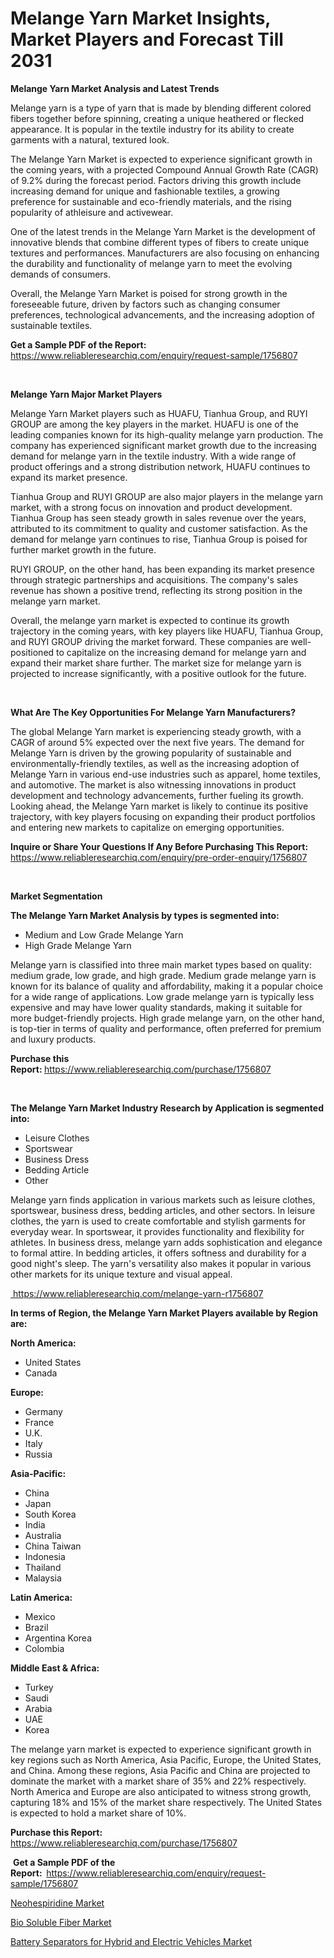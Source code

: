 <p><h1>Melange Yarn Market Insights, Market Players and Forecast Till 2031</h1></p><p><strong>Melange Yarn Market Analysis and Latest Trends</strong></p>
<p><p>Melange yarn is a type of yarn that is made by blending different colored fibers together before spinning, creating a unique heathered or flecked appearance. It is popular in the textile industry for its ability to create garments with a natural, textured look.</p><p>The Melange Yarn Market is expected to experience significant growth in the coming years, with a projected Compound Annual Growth Rate (CAGR) of 9.2% during the forecast period. Factors driving this growth include increasing demand for unique and fashionable textiles, a growing preference for sustainable and eco-friendly materials, and the rising popularity of athleisure and activewear.</p><p>One of the latest trends in the Melange Yarn Market is the development of innovative blends that combine different types of fibers to create unique textures and performances. Manufacturers are also focusing on enhancing the durability and functionality of melange yarn to meet the evolving demands of consumers.</p><p>Overall, the Melange Yarn Market is poised for strong growth in the foreseeable future, driven by factors such as changing consumer preferences, technological advancements, and the increasing adoption of sustainable textiles.</p></p>
<p><strong>Get a Sample PDF of the Report:&nbsp;</strong> <a href="https://www.reliableresearchiq.com/enquiry/request-sample/1756807">https://www.reliableresearchiq.com/enquiry/request-sample/1756807</a></p>
<p>&nbsp;</p>
<p><strong>Melange Yarn Major Market Players</strong></p>
<p><p>Melange Yarn Market players such as HUAFU, Tianhua Group, and RUYI GROUP are among the key players in the market. HUAFU is one of the leading companies known for its high-quality melange yarn production. The company has experienced significant market growth due to the increasing demand for melange yarn in the textile industry. With a wide range of product offerings and a strong distribution network, HUAFU continues to expand its market presence. </p><p>Tianhua Group and RUYI GROUP are also major players in the melange yarn market, with a strong focus on innovation and product development. Tianhua Group has seen steady growth in sales revenue over the years, attributed to its commitment to quality and customer satisfaction. As the demand for melange yarn continues to rise, Tianhua Group is poised for further market growth in the future.</p><p>RUYI GROUP, on the other hand, has been expanding its market presence through strategic partnerships and acquisitions. The company's sales revenue has shown a positive trend, reflecting its strong position in the melange yarn market. </p><p>Overall, the melange yarn market is expected to continue its growth trajectory in the coming years, with key players like HUAFU, Tianhua Group, and RUYI GROUP driving the market forward. These companies are well-positioned to capitalize on the increasing demand for melange yarn and expand their market share further. The market size for melange yarn is projected to increase significantly, with a positive outlook for the future.</p></p>
<p>&nbsp;</p>
<p><strong>What Are The Key Opportunities For Melange Yarn Manufacturers?</strong></p>
<p><p>The global Melange Yarn market is experiencing steady growth, with a CAGR of around 5% expected over the next five years. The demand for Melange Yarn is driven by the growing popularity of sustainable and environmentally-friendly textiles, as well as the increasing adoption of Melange Yarn in various end-use industries such as apparel, home textiles, and automotive. The market is also witnessing innovations in product development and technology advancements, further fueling its growth. Looking ahead, the Melange Yarn market is likely to continue its positive trajectory, with key players focusing on expanding their product portfolios and entering new markets to capitalize on emerging opportunities.</p></p>
<p><strong>Inquire or Share Your Questions If Any Before Purchasing This Report:</strong> <a href="https://www.reliableresearchiq.com/enquiry/pre-order-enquiry/1756807">https://www.reliableresearchiq.com/enquiry/pre-order-enquiry/1756807</a></p>
<p>&nbsp;</p>
<p><strong>Market Segmentation</strong></p>
<p><strong>The Melange Yarn Market Analysis by types is segmented into:</strong></p>
<p><ul><li>Medium and Low Grade Melange Yarn</li><li>High Grade Melange Yarn</li></ul></p>
<p><p>Melange yarn is classified into three main market types based on quality: medium grade, low grade, and high grade. Medium grade melange yarn is known for its balance of quality and affordability, making it a popular choice for a wide range of applications. Low grade melange yarn is typically less expensive and may have lower quality standards, making it suitable for more budget-friendly projects. High grade melange yarn, on the other hand, is top-tier in terms of quality and performance, often preferred for premium and luxury products.</p></p>
<p><strong>Purchase this Report:&nbsp;</strong><a href="https://www.reliableresearchiq.com/purchase/1756807">https://www.reliableresearchiq.com/purchase/1756807</a></p>
<p>&nbsp;</p>
<p><strong>The Melange Yarn Market Industry Research by Application is segmented into:</strong></p>
<p><ul><li>Leisure Clothes</li><li>Sportswear</li><li>Business Dress</li><li>Bedding Article</li><li>Other</li></ul></p>
<p><p>Melange yarn finds application in various markets such as leisure clothes, sportswear, business dress, bedding articles, and other sectors. In leisure clothes, the yarn is used to create comfortable and stylish garments for everyday wear. In sportswear, it provides functionality and flexibility for athletes. In business dress, melange yarn adds sophistication and elegance to formal attire. In bedding articles, it offers softness and durability for a good night's sleep. The yarn's versatility also makes it popular in various other markets for its unique texture and visual appeal.</p></p>
<p><a href="https://www.reliableresearchiq.com/melange-yarn-r1756807">&nbsp;https://www.reliableresearchiq.com/melange-yarn-r1756807</a></p>
<p><strong>In terms of Region, the Melange Yarn Market Players available by Region are:</strong></p>
<p>
    <p> <strong> North America: </strong>
        <ul>
            <li>United States</li>
            <li>Canada</li>
        </ul>
        </p> 
    <p> <strong> Europe: </strong>
        <ul>
            <li>Germany</li>
            <li>France</li>
            <li>U.K.</li>
            <li>Italy</li>
            <li>Russia</li>
        </ul>
        </p> 
    <p> <strong> Asia-Pacific: </strong>
        <ul>
            <li>China</li>
            <li>Japan</li>
            <li>South Korea</li>
            <li>India</li>
            <li>Australia</li>
            <li>China Taiwan</li>
            <li>Indonesia</li>
            <li>Thailand</li>
            <li>Malaysia</li>
        </ul>
        </p> 
    <p> <strong> Latin America: </strong>
        <ul>
            <li>Mexico</li>
            <li>Brazil</li>
            <li>Argentina Korea</li>
            <li>Colombia</li>
        </ul>
        </p> 
    <p> <strong> Middle East & Africa: </strong>
        <ul>
            <li>Turkey</li>
            <li>Saudi</li>
            <li>Arabia</li>
            <li>UAE</li>
            <li>Korea</li>
        </ul>
    </p>
    </p>
<p><p>The melange yarn market is expected to experience significant growth in key regions such as North America, Asia Pacific, Europe, the United States, and China. Among these regions, Asia Pacific and China are projected to dominate the market with a market share of 35% and 22% respectively. North America and Europe are also anticipated to witness strong growth, capturing 18% and 15% of the market share respectively. The United States is expected to hold a market share of 10%.</p></p>
<p><strong>Purchase this Report: </strong><a href="https://www.reliableresearchiq.com/purchase/1756807">https://www.reliableresearchiq.com/purchase/1756807</a></p>
<p>&nbsp;<strong>Get a Sample PDF of the Report:&nbsp;&nbsp;</strong><a href="https://www.reliableresearchiq.com/enquiry/request-sample/1756807">https://www.reliableresearchiq.com/enquiry/request-sample/1756807</a></p>
<p><strong></strong></p>
<p><p><a href="https://github.com/lianapter60/Market-Research-Report-List-1/blob/main/neohespiridine-market.md">Neohespiridine Market</a></p><p><a href="https://github.com/twilaDurgan2023/Market-Research-Report-List-1/blob/main/bio-soluble-fiber-market.md">Bio Soluble Fiber Market</a></p><p><a href="https://github.com/seamusocallaghan/Market-Research-Report-List-1/blob/main/battery-separators-for-hybrid-and-electric-vehicles-market.md">Battery Separators for Hybrid and Electric Vehicles Market</a></p></p>